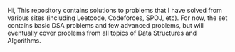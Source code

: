 Hi, This repository contains solutions to problems that I have solved from various sites (including Leetcode, Codeforces, SPOJ, etc). For now, the set contains basic DSA problems and 
few advanced problems, but will eventually cover problems from all topics of Data Structures and Algorithms.
